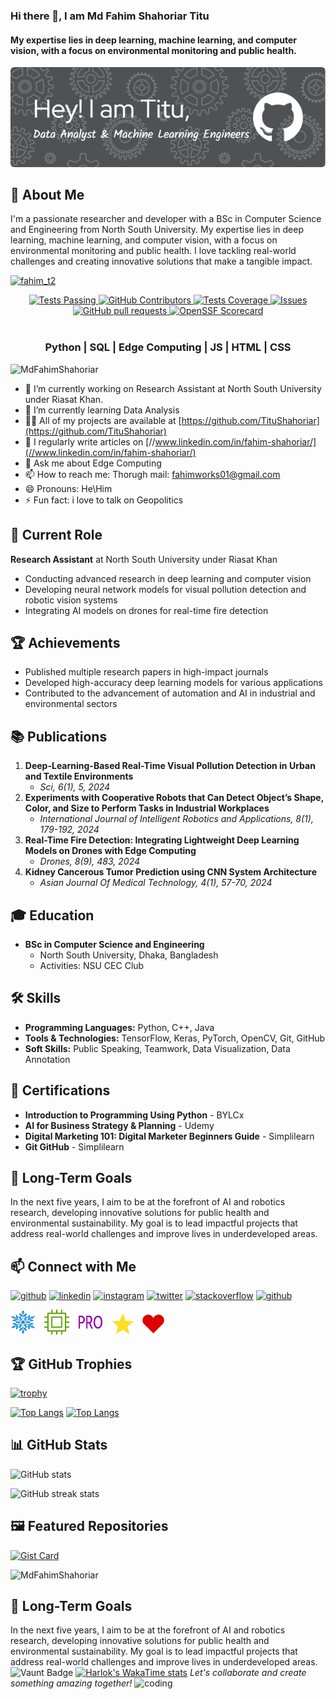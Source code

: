 ### Hi there 👋, I am Md Fahim Shahoriar Titu
#### My expertise lies in deep learning, machine learning, and computer vision, with a focus on environmental monitoring and public health.

![Header](./image.png)

## 🚀 About Me
I'm a passionate researcher and developer with a BSc in Computer Science and Engineering from North South University. My expertise lies in deep learning, machine learning, and computer vision, with a focus on environmental monitoring and public health. I love tackling real-world challenges and creating innovative solutions that make a tangible impact.
<p align="left"> <a href="https://twitter.com/fahim_t2" target="blank"><img src="https://img.shields.io/twitter/follow/fahim_t2?logo=twitter&style=for-the-badge" alt="fahim_t2" /></a> </p>

</p>
  <p align="center">
    <a href="https://github.com/anuraghazra/github-readme-stats/actions">
      <img alt="Tests Passing" src="https://github.com/anuraghazra/github-readme-stats/workflows/Test/badge.svg" />
    </a>
    <a href="https://github.com/anuraghazra/github-readme-stats/graphs/contributors">
      <img alt="GitHub Contributors" src="https://img.shields.io/github/contributors/anuraghazra/github-readme-stats" />
    </a>
    <a href="https://codecov.io/gh/anuraghazra/github-readme-stats">
      <img alt="Tests Coverage" src="https://codecov.io/gh/anuraghazra/github-readme-stats/branch/master/graph/badge.svg" />
    </a>
    <a href="https://github.com/anuraghazra/github-readme-stats/issues">
      <img alt="Issues" src="https://img.shields.io/github/issues/anuraghazra/github-readme-stats?color=0088ff" />
    </a>
    <a href="https://github.com/anuraghazra/github-readme-stats/pulls">
      <img alt="GitHub pull requests" src="https://img.shields.io/github/issues-pr/anuraghazra/github-readme-stats?color=0088ff" />
    </a>
    <a href="https://securityscorecards.dev/viewer/?uri=github.com/anuraghazra/github-readme-stats">
      <img alt="OpenSSF Scorecard" src="https://api.securityscorecards.dev/projects/github.com/anuraghazra/github-readme-stats/badge" />
    </a>
    <br />
    <br />

  </p>


<h3 align="center">Python | SQL | Edge Computing | JS | HTML | CSS</h3>
<p align="left"> <img src="https://komarev.com/ghpvc/?username=MdFahimShahoriar&label=Profile%20views&color=0e75b6&style=flat" alt="MdFahimShahoriar" /> </p>

- 🔭 I’m currently working on Research Assistant at North South University under Riasat Khan. 
- 🌱 I’m currently learning Data Analysis
- 👨‍💻 All of my projects are available at [https://github.com/TituShahoriar](https://github.com/TituShahoriar)
- 📝 I regularly write articles on [//www.linkedin.com/in/fahim-shahoriar/](//www.linkedin.com/in/fahim-shahoriar/)
- 💬 Ask me about Edge Computing 
- 📫 How to reach me: Thorugh mail: fahimworks01@gmail.com 
- 😄 Pronouns: He\Him 
- ⚡ Fun fact: i love to talk on Geopolitics 

## 🔭 Current Role
**Research Assistant** at North South University under Riasat Khan

- Conducting advanced research in deep learning and computer vision
- Developing neural network models for visual pollution detection and robotic vision systems
- Integrating AI models on drones for real-time fire detection

## 🏆 Achievements
- Published multiple research papers in high-impact journals
- Developed high-accuracy deep learning models for various applications
- Contributed to the advancement of automation and AI in industrial and environmental sectors

## 📚 Publications
1. **Deep-Learning-Based Real-Time Visual Pollution Detection in Urban and Textile Environments**
   - *Sci, 6(1), 5, 2024*
2. **Experiments with Cooperative Robots that Can Detect Object’s Shape, Color, and Size to Perform Tasks in Industrial Workplaces**
   - *International Journal of Intelligent Robotics and Applications, 8(1), 179-192, 2024*
3. **Real-Time Fire Detection: Integrating Lightweight Deep Learning Models on Drones with Edge Computing**
   - *Drones, 8(9), 483, 2024*
4. **Kidney Cancerous Tumor Prediction using CNN System Architecture**
   - *Asian Journal Of Medical Technology, 4(1), 57-70, 2024*

## 🎓 Education
- **BSc in Computer Science and Engineering**
  - North South University, Dhaka, Bangladesh
  - Activities: NSU CEC Club

## 🛠️ Skills
- **Programming Languages:** Python, C++, Java
- **Tools & Technologies:** TensorFlow, Keras, PyTorch, OpenCV, Git, GitHub
- **Soft Skills:** Public Speaking, Teamwork, Data Visualization, Data Annotation

## 📜 Certifications
- **Introduction to Programming Using Python** - BYLCx
- **AI for Business Strategy & Planning** - Udemy
- **Digital Marketing 101: Digital Marketer Beginners Guide** - Simplilearn
- **Git GitHub** - Simplilearn

## 🌱 Long-Term Goals
In the next five years, I aim to be at the forefront of AI and robotics research, developing innovative solutions for public health and environmental sustainability. My goal is to lead impactful projects that address real-world challenges and improve lives in underdeveloped areas.


## 📫 Connect with Me
[<img src='https://cdn.jsdelivr.net/npm/simple-icons@3.0.1/icons/github.svg' alt='github' height='40'>](https://github.com/MdFahimShahoriar)  [<img src='https://cdn.jsdelivr.net/npm/simple-icons@3.0.1/icons/linkedin.svg' alt='linkedin' height='40'>](https://www.linkedin.com/in/mdfahimshahoriartitu/)  [<img src='https://cdn.jsdelivr.net/npm/simple-icons@3.0.1/icons/instagram.svg' alt='instagram' height='40'>](https://www.instagram.com/fahimshahoriart2/)  [<img src='https://cdn.jsdelivr.net/npm/simple-icons@3.0.1/icons/twitter.svg' alt='twitter' height='40'>](https://twitter.com/fahim_t2)  [<img src='https://cdn.jsdelivr.net/npm/simple-icons@3.0.1/icons/stackoverflow.svg' alt='stackoverflow' height='40'>](https://stackoverflow.com/users/24051814/md-fahim-shahoriar-titu)  [<img src='https://cdn.jsdelivr.net/npm/simple-icons@3.0.1/icons/github.svg' alt='github' height='40'>](TituShahoriar)  

<a href='https://archiveprogram.github.com/'><img src='https://raw.githubusercontent.com/acervenky/animated-github-badges/master/assets/acbadge.gif' width='40' height='40'></a> <a href='https://docs.github.com/en/developers'><img src='https://raw.githubusercontent.com/acervenky/animated-github-badges/master/assets/devbadge.gif' width='40' height='40'></a> <a href='https://github.com/pricing'><img src='https://raw.githubusercontent.com/acervenky/animated-github-badges/master/assets/pro.gif' width='40' height='40'></a> <a href='https://stars.github.com/'><img src='https://raw.githubusercontent.com/acervenky/animated-github-badges/master/assets/starbadge.gif' width='35' height='35'></a> <a href='https://docs.github.com/en/github/supporting-the-open-source-community-with-github-sponsors'><img src='https://raw.githubusercontent.com/acervenky/animated-github-badges/master/assets/sponsorbadge.gif' width='35' height='35'></a> 
## 🏆 GitHub Trophies
[![trophy](https://github-profile-trophy.vercel.app/?username=MdFahimShahoriar)](https://github.com/ryo-ma/github-profile-trophy)

[![Top Langs](https://github-readme-stats.vercel.app/api/top-langs/?username=MdFahimShahoriar)](https://github.com/anuraghazra/github-readme-stats)
[![Top Langs](https://github-readme-stats.vercel.app/api/top-langs/?username=anuraghazra&layout=pie)](https://github.com/anuraghazra/github-readme-stats)
## 📊 GitHub Stats
![GitHub stats](https://github-readme-stats.vercel.app/api?username=MdFahimShahoriar&show_icons=true&count_private=true) 

![GitHub streak stats](https://streak-stats.demolab.com/?user=MdFahimShahoriar)  
  

## 🖼️ Featured Repositories
[![Gist Card](https://github-readme-stats.vercel.app/api/gist?id=bbfce31e0217a3689c8d961a356cb10d)](https://gist.github.com/Yizack/bbfce31e0217a3689c8d961a356cb10d/)


<p align="left"> <img src="https://komarev.com/ghpvc/?username=MdFahimShahoriar&label=Profile%20views&color=0e75b6&style=flat" alt="MdFahimShahoriar" /> </p>


## 🌱 Long-Term Goals
In the next five years, I aim to be at the forefront of AI and robotics research, developing innovative solutions for public health and environmental sustainability. My goal is to lead impactful projects that address real-world challenges and improve lives in underdeveloped areas.
![Vaunt Badge](https://api.vaunt.dev/v1/github/entities/MdFahimShahoriar/contributions?format=svg&private=true)
[![Harlok's WakaTime stats](https://github-readme-stats.vercel.app/api/wakatime?username=ffflabs)](https://github.com/anuraghazra/github-readme-stats)
*Let's collaborate and create something amazing together!*
<img algin="right" alt="coding" width="400" src="https://www.bing.com/th/id/OGC.f0fef1eb96e50c4820eee35462a62ab2?pid=1.7&rurl=https%3a%2f%2fmedia.giphy.com%2fmedia%2fK5kfQExKk731K%2fgiphy.gif&ehk=t%2bOXEOm0mQVWtNiU0oWXspjN1b%2buZL7ZOsyylgB0suU%3d">
